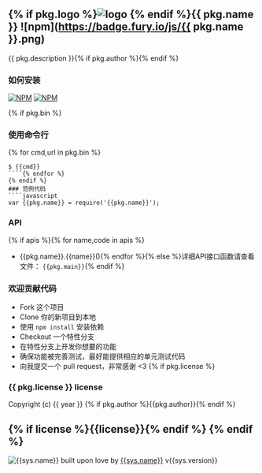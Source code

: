 ## {% if pkg.logo %}![logo]({{pkg.logo}}) {% endif %}{{ pkg.name }} ![npm](https://badge.fury.io/js/{{ pkg.name }}.png)

{{ pkg.description }}{% if pkg.author %}{% endif %}

### 如何安装

[![NPM](https://nodei.co/npm/{{pkg.name}}.png)](https://nodei.co/npm/{{pkg.name}}/) [![NPM](https://nodei.co/npm-dl/{{pkg.name}}.png?months=6)](https://nodei.co/npm/{{pkg.name}}/)

{% if pkg.bin %}
### 使用命令行
{% for cmd,url in pkg.bin %}
````
$ {{cmd}}
````{% endfor %}
{% endif %}
### 范例代码
````javascript
var {{pkg.name}} = require('{{pkg.name}}');
````

### API
{% if apis %}{% for name,code in apis %}
- {{pkg.name}}.{{name}}(){% endfor %}{% else %}详细API接口函数请查看文件： `{{pkg.main}}`{% endif %}

### 欢迎贡献代码
- Fork 这个项目
- Clone 你的新项目到本地
- 使用 `npm install` 安装依赖
- Checkout 一个特性分支
- 在特性分支上开发你想要的功能
- 确保功能被完善测试，最好能提供相应的单元测试代码
- 向我提交一个 pull request，非常感谢 <3
{% if pkg.license %}
### {{ pkg.license }} license
Copyright (c) {{ year }} {% if pkg.author %}{{pkg.author}}{% endif %}

{% if license %}{{license}}{% endif %}
{% endif %}
---
![{{sys.name}}]({{sys.logo}})
built upon love by [{{sys.name}}]({{sys.repository.url}}) v{{sys.version}}